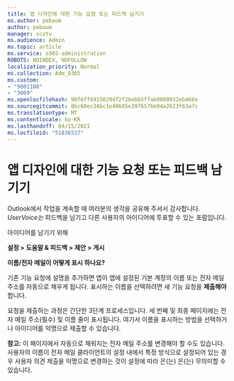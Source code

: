 ```yaml
---
title: 앱 디자인에 대한 기능 요청 또는 피드백 남기기
ms.author: pebaum
author: pebaum
manager: scotv
ms.audience: Admin
ms.topic: article
ms.service: o365-administration
ROBOTS: NOINDEX, NOFOLLOW
localization_priority: Normal
ms.collection: Adm_O365
ms.custom:
- "9001108"
- "3069"
ms.openlocfilehash: 90f6ff6915029df2f26ebb5ffab8000932eb468e
ms.sourcegitcommit: 8bc60ec34bc1e40685e3976576e04a2623f63a7c
ms.translationtype: MT
ms.contentlocale: ko-KR
ms.lasthandoff: 04/15/2021
ms.locfileid: "51836537"
---
```

# <a name="leave-a-feature-request-or-feedback-on-app-design"></a>앱 디자인에 대한 기능 요청 또는 피드백 남기기

Outlook에서 작업을 계속할 때 여러분의 생각을 공유해 주셔서 감사합니다. *UserVoice는* 피드백을 남기고 다른 사용자의 아이디어에 투표할 수 있는 포럼입니다.  

아이디어를 남기기 위해 

**설정 > 도움말 & 피드백 > 제안 > 게시** 

**이름/전자 메일이 어떻게 표시 하나요?**

기존 기능 요청에 설명을 추가하면 앱이 앱에 설정된 기본 계정의 이름 또는 전자 메일 주소를 자동으로 채우게 됩니다. 표시하는 이름을 선택하려면 새 기능 요청을 **제출해야** 합니다. 

요청을 제출하는 과정은 간단한 3단계 프로세스입니다. 세 번째 및 최종 페이지에는 전자 메일 주소(필수) 및 이름 줄이 표시됩니다. 여기서 이름을 표시하는 방법을 선택하거나 아이디어를 익명으로 제출할 수 있습니다. 

**참고:** 이 페이지에서 자동으로 채워지는 전자 메일 주소를 변경해야 할 수도 있습니다. 사용자의 이름이 전자 메일 클라이언트의 설정 내에서 특정 방식으로 설정되어 있는 경우 사용자 의견 제출을 익명으로 변경하는 것이 설정에 따라 은(는) 은(는) 무의미할 수 있습니다. 
